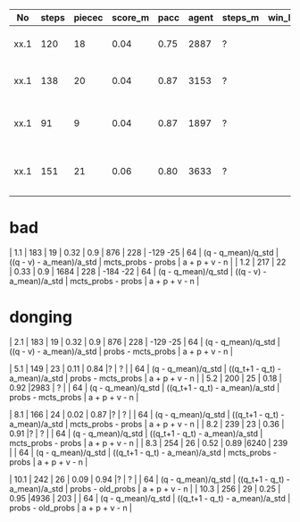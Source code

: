 |No     |steps  |piecec |score_m|pacc   |agent  |steps_m|win_lost   |playout|v                   |a                               |model_a             |loss           |
| ----- | ----- | ----- | ----- | ----- | ----- | ----- | -----     | ----- | -----              | -----                          | -----              | -----         |
| xx.1  | 120   | 18    | 0.04  | 0.75  |2887   | ?     |           | 32    | (q - q_mean)/q_std | ((q_t+1 - q_t) - a_mean)/a_std | probs - old_probs  | a + v + n     |
| xx.1  | 138   | 20    | 0.04  | 0.87  |3153   | ?     |           | 32    | (q - q_mean)/q_std | ((q_t+1 - q_t) - a_mean)/a_std | probs - mcts_probs | a + v + n     |
| xx.1  | 91    | 9     | 0.04  | 0.87  |1897   | ?     |           | 32    | (q - q_mean)/q_std | ((q_t+1 - q_t) - a_mean)/a_std | old_probs - probs  | a + p + v - n |
| xx.1  | 151   | 21    | 0.06  | 0.80  |3633   | ?     |           | 32    | (q - q_mean)/q_std | ((q_t+1 - q_t) - a_mean)/a_std | probs - old_probs  | a + p + v - n |

# bad
| 1.1   | 183   | 19    | 0.32  | 0.9   | 876   | 228   | -129 -25  | 64    | (q - q_mean)/q_std | ((q - v) - a_mean)/a_std       | mcts_probs - probs | a + p + v - n |
| 1.2   | 217   | 22    | 0.33  | 0.9   | 1684  | 228   | -184 -22  | 64    | (q - q_mean)/q_std | ((q - v) - a_mean)/a_std       | mcts_probs - probs | a + p + v - n |

# donging
| 2.1   | 183   | 19    | 0.32  | 0.9   | 876   | 228   | -129 -25  | 64    | (q - q_mean)/q_std | ((q - v) - a_mean)/a_std       | probs - mcts_probs | a + p + v - n |


| 5.1   | 149   | 23    | 0.11  | 0.84  |?      | ?     |           | 64    | (q - q_mean)/q_std | ((q_t+1 - q_t) - a_mean)/a_std | probs - mcts_probs | a + p + v - n |
| 5.2   | 200   | 25    | 0.18  | 0.92  |2983   | ?     |           | 64    | (q - q_mean)/q_std | ((q_t+1 - q_t) - a_mean)/a_std | probs - mcts_probs | a + p + v - n |

| 8.1   | 166   | 24    | 0.02  | 0.87  |?      | ?     |           | 64    | (q - q_mean)/q_std | ((q_t+1 - q_t) - a_mean)/a_std | mcts_probs - probs | a + p + v - n |
| 8.2   | 239   | 23    | 0.36  | 0.91  |?      | ?     |           | 64    | (q - q_mean)/q_std | ((q_t+1 - q_t) - a_mean)/a_std | mcts_probs - probs | a + p + v - n |
| 8.3   | 254   | 26    | 0.52  | 0.89  |6240   | 239   |           | 64    | (q - q_mean)/q_std | ((q_t+1 - q_t) - a_mean)/a_std | mcts_probs - probs | a + p + v - n |

| 10.1  | 242   | 26    | 0.09  | 0.94  |?      | ?     |           | 64    | (q - q_mean)/q_std | ((q_t+1 - q_t) - a_mean)/a_std | probs - old_probs  | a + p + v - n |
| 10.3  | 256   | 29    | 0.25  | 0.95  |4936   | 203   |           | 64    | (q - q_mean)/q_std | ((q_t+1 - q_t) - a_mean)/a_std | probs - old_probs  | a + p + v - n |





